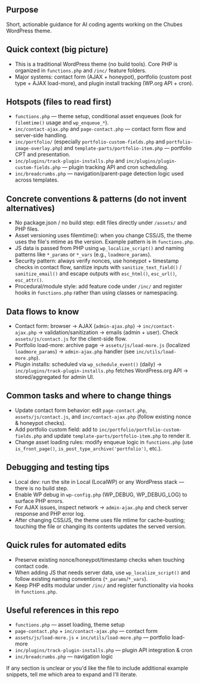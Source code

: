## Purpose
Short, actionable guidance for AI coding agents working on the Chubes WordPress theme.

## Quick context (big picture)
- This is a traditional WordPress theme (no build tools). Core PHP is organized in `functions.php` and `/inc/` feature folders.
- Major systems: contact form (AJAX + honeypot), portfolio (custom post type + AJAX load-more), and plugin install tracking (WP.org API + cron).

## Hotspots (files to read first)
- `functions.php` — theme setup, conditional asset enqueues (look for `filemtime()` usage and `wp_enqueue_*`).
- `inc/contact-ajax.php` and `page-contact.php` — contact form flow and server-side handling.
- `inc/portfolio/` (especially `portfolio-custom-fields.php` and `portfolio-image-overlay.php`) and `template-parts/portfolio-item.php` — portfolio CPT and presentation.
- `inc/plugins/track-plugin-installs.php` and `inc/plugins/plugin-custom-fields.php` — plugin tracking API and cron scheduling.
- `inc/breadcrumbs.php` — navigation/parent-page detection logic used across templates.

## Concrete conventions & patterns (do not invent alternatives)
- No package.json / no build step: edit files directly under `/assets/` and PHP files.
- Asset versioning uses filemtime(): when you change CSS/JS, the theme uses the file's mtime as the version. Example pattern is in `functions.php`.
- JS data is passed from PHP using `wp_localize_script()` and naming patterns like `*_params` or `*_vars` (e.g., `loadmore_params`).
- Security pattern: always verify nonces, use honeypot + timestamp checks in contact flow, sanitize inputs with `sanitize_text_field()` / `sanitize_email()` and escape outputs with `esc_html()`, `esc_url()`, `esc_attr()`.
- Procedural/module style: add feature code under `/inc/` and register hooks in `functions.php` rather than using classes or namespacing.

## Data flows to know
- Contact form: browser → AJAX (`admin-ajax.php`) → `inc/contact-ajax.php` → validation/sanitization → emails (admin + user). Check `assets/js/contact.js` for the client-side flow.
- Portfolio load-more: archive page → `assets/js/load-more.js` (localized `loadmore_params`) → `admin-ajax.php` handler (see `inc/utils/load-more.php`).
- Plugin installs: scheduled via `wp_schedule_event()` (daily) → `inc/plugins/track-plugin-installs.php` fetches WordPress.org API → stored/aggregated for admin UI.

## Common tasks and where to change things
- Update contact form behavior: edit `page-contact.php`, `assets/js/contact.js`, and `inc/contact-ajax.php` (follow existing nonce & honeypot checks).
- Add portfolio custom field: add to `inc/portfolio/portfolio-custom-fields.php` and update `template-parts/portfolio-item.php` to render it.
- Change asset loading rules: modify enqueue logic in `functions.php` (use `is_front_page()`, `is_post_type_archive('portfolio')`, etc.).

## Debugging and testing tips
- Local dev: run the site in Local (LocalWP) or any WordPress stack — there is no build step.
- Enable WP debug in `wp-config.php` (WP_DEBUG, WP_DEBUG_LOG) to surface PHP errors.
- For AJAX issues, inspect network → `admin-ajax.php` and check server response and PHP error log.
- After changing CSS/JS, the theme uses file mtime for cache-busting; touching the file or changing its contents updates the served version.

## Quick rules for automated edits
- Preserve existing nonce/honeypot/timestamp checks when touching contact code.
- When adding JS that needs server data, use `wp_localize_script()` and follow existing naming conventions (`*_params`/`*_vars`).
- Keep PHP edits modular under `/inc/` and register functionality via hooks in `functions.php`.

## Useful references in this repo
- `functions.php` — asset loading, theme setup
- `page-contact.php` + `inc/contact-ajax.php` — contact form
- `assets/js/load-more.js` + `inc/utils/load-more.php` — portfolio load-more
- `inc/plugins/track-plugin-installs.php` — plugin API integration & cron
- `inc/breadcrumbs.php` — navigation logic

If any section is unclear or you'd like the file to include additional example snippets, tell me which area to expand and I'll iterate.
